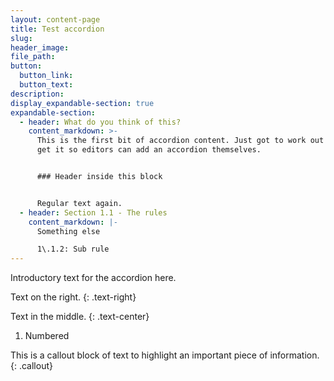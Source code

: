 ```yaml
---
layout: content-page
title: Test accordion
slug:
header_image:
file_path:
button:
  button_link:
  button_text:
description:
display_expandable-section: true
expandable-section:
  - header: What do you think of this?
    content_markdown: >-
      This is the first bit of accordion content. Just got to work out how to
      get it so editors can add an accordion themselves.


      ### Header inside this block


      Regular text again.
  - header: Section 1.1 - The rules
    content_markdown: |-
      Something else

      1\.1.2: Sub rule
---
```


Introductory text for the accordion here.

Text on the right.
{: .text-right}

Text in the middle.
{: .text-center}

1. Numbered

This is a callout block of text to highlight an important piece of information.
{: .callout}